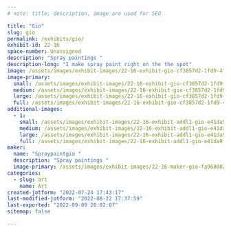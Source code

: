 ```yaml
---
# note: title, description, image are used for SEO

title: "Gio"
slug: gio
permalink: /exhibits/gio/
exhibit-id: 22-16
space-number: Unassigned
description: "Spray paintings "
description-long: "I make spray paint right on the the spot"
image: /assets/images/exhibit-images/22-16-exhibit-gio-cf3857d2-1fd9-4f44-bad7-c7efbba82dcb-large.jpeg
image-primary: 
  small: /assets/images/exhibit-images/22-16-exhibit-gio-cf3857d2-1fd9-4f44-bad7-c7efbba82dcb-small.jpeg
  medium: /assets/images/exhibit-images/22-16-exhibit-gio-cf3857d2-1fd9-4f44-bad7-c7efbba82dcb-medium.jpeg
  large: /assets/images/exhibit-images/22-16-exhibit-gio-cf3857d2-1fd9-4f44-bad7-c7efbba82dcb-large.jpeg
  full: /assets/images/exhibit-images/22-16-exhibit-gio-cf3857d2-1fd9-4f44-bad7-c7efbba82dcb-full.jpeg
additional-images: 
  - 1:
    small: /assets/images/exhibit-images/22-16-exhibit-addl1-gio-e41da9fb-1f17-46dc-b0f9-91ef852d2a4b-small.jpeg
    medium: /assets/images/exhibit-images/22-16-exhibit-addl1-gio-e41da9fb-1f17-46dc-b0f9-91ef852d2a4b-medium.jpeg
    large: /assets/images/exhibit-images/22-16-exhibit-addl1-gio-e41da9fb-1f17-46dc-b0f9-91ef852d2a4b-large.jpeg
    full: /assets/images/exhibit-images/22-16-exhibit-addl1-gio-e41da9fb-1f17-46dc-b0f9-91ef852d2a4b-full.jpeg
maker: 
  name: "Spraypaintgio "
  description: "Spray paintings "
  image-primary: /assets/images/exhibit-images/22-16-maker-gio-fa968002-ef80-48ff-a992-e26c1e4f58aa-medium.jpeg
categories: 
  - slug: art
    name: Art
created-jotform: "2022-07-24 17:43:17"
last-modified-jotform: "2022-08-22 17:37:59"
last-exported: "2022-09-09 20:02:07"
sitemap: false

---
```

